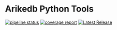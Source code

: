 # Arikedb Python Tools


[![pipeline status](https://gitlab.com/arikedb1/languages-library-support/tools/arikedb-python-tools/badges/main/pipeline.svg)](https://gitlab.com/arikedb1/languages-library-support/tools/arikedb-python-tools/-/commits/main)
[![coverage report](https://gitlab.com/arikedb1/languages-library-support/tools/arikedb-python-tools/badges/main/coverage.svg)](https://gitlab.com/arikedb1/languages-library-support/tools/arikedb-python-tools/-/commits/main)
[![Latest Release](https://gitlab.com/arikedb1/languages-library-support/tools/arikedb-python-tools/-/badges/release.svg)](https://gitlab.com/arikedb1/languages-library-support/tools/arikedb-python-tools/-/releases)
